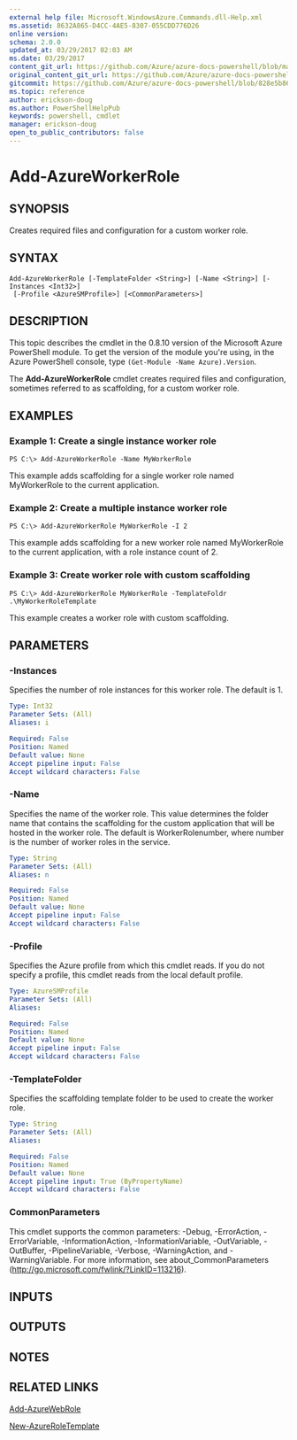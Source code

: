 ```yaml
---
external help file: Microsoft.WindowsAzure.Commands.dll-Help.xml
ms.assetid: 8632A865-D4CC-4AE5-8307-055CDD776D26
online version:
schema: 2.0.0
updated_at: 03/29/2017 02:03 AM
ms.date: 03/29/2017
content_git_url: https://github.com/Azure/azure-docs-powershell/blob/master/azureps-cmdlets-docs/ServiceManagement/Azure/v3.7.0/Add-AzureWorkerRole.md
original_content_git_url: https://github.com/Azure/azure-docs-powershell/blob/master/azureps-cmdlets-docs/ServiceManagement/Azure/v3.7.0/Add-AzureWorkerRole.md
gitcommit: https://github.com/Azure/azure-docs-powershell/blob/828e5b8648af6bdf3119ffe0cd409647f00de183
ms.topic: reference
author: erickson-doug
ms.author: PowerShellHelpPub
keywords: powershell, cmdlet
manager: erickson-doug
open_to_public_contributors: false
---
```


# Add-AzureWorkerRole

## SYNOPSIS
Creates required files and configuration for a custom worker role.

## SYNTAX

```
Add-AzureWorkerRole [-TemplateFolder <String>] [-Name <String>] [-Instances <Int32>]
 [-Profile <AzureSMProfile>] [<CommonParameters>]
```

## DESCRIPTION
This topic describes the cmdlet in the 0.8.10 version of the Microsoft Azure PowerShell module.
To get the version of the module you're using, in the Azure PowerShell console, type `(Get-Module -Name Azure).Version`.

The **Add-AzureWorkerRole** cmdlet creates required files and configuration, sometimes referred to as scaffolding, for a custom worker role.

## EXAMPLES

### Example 1: Create a single instance worker role
```
PS C:\> Add-AzureWorkerRole -Name MyWorkerRole
```

This example adds scaffolding for a single worker role named MyWorkerRole to the current application.

### Example 2: Create a multiple instance worker role
```
PS C:\> Add-AzureWorkerRole MyWorkerRole -I 2
```

This example adds scaffolding for a new worker role named MyWorkerRole to the current application, with a role instance count of 2.

### Example 3: Create worker role with custom scaffolding
```
PS C:\> Add-AzureWorkerRole MyWorkerRole -TemplateFoldr .\MyWorkerRoleTemplate
```

This example creates a worker role with custom scaffolding.

## PARAMETERS

### -Instances
Specifies the number of role instances for this worker role.
The default is 1.

```yaml
Type: Int32
Parameter Sets: (All)
Aliases: i

Required: False
Position: Named
Default value: None
Accept pipeline input: False
Accept wildcard characters: False
```

### -Name
Specifies the name of the worker role.
This value determines the folder name that contains the scaffolding for the custom application that will be hosted in the worker role.
The default is WorkerRolenumber, where number is the number of worker roles in the service.

```yaml
Type: String
Parameter Sets: (All)
Aliases: n

Required: False
Position: Named
Default value: None
Accept pipeline input: False
Accept wildcard characters: False
```

### -Profile
Specifies the Azure profile from which this cmdlet reads.
If you do not specify a profile, this cmdlet reads from the local default profile.

```yaml
Type: AzureSMProfile
Parameter Sets: (All)
Aliases: 

Required: False
Position: Named
Default value: None
Accept pipeline input: False
Accept wildcard characters: False
```

### -TemplateFolder
Specifies the scaffolding template folder to be used to create the worker role.

```yaml
Type: String
Parameter Sets: (All)
Aliases: 

Required: False
Position: Named
Default value: None
Accept pipeline input: True (ByPropertyName)
Accept wildcard characters: False
```

### CommonParameters
This cmdlet supports the common parameters: -Debug, -ErrorAction, -ErrorVariable, -InformationAction, -InformationVariable, -OutVariable, -OutBuffer, -PipelineVariable, -Verbose, -WarningAction, and -WarningVariable. For more information, see about_CommonParameters (http://go.microsoft.com/fwlink/?LinkID=113216).

## INPUTS

## OUTPUTS

## NOTES

## RELATED LINKS

[Add-AzureWebRole](./Add-AzureWebRole.md)

[New-AzureRoleTemplate](./New-AzureRoleTemplate.md)


